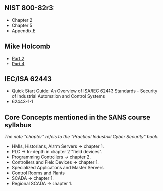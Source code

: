 ## NIST 800-82r3:
- Chapter 2
- Chapter 5
- Appendix.E 

## Mike Holcomb 
- [Part 2](https://www.youtube.com/watch?v=Ue8JjQigv-4&list=PLOSJSv0hbPZAlINIh1HcB0L8AZcSPc80g&index=3)
- [Part 4](https://www.youtube.com/watch?v=kbiMb_Kgqjs&list=PLOSJSv0hbPZAlINIh1HcB0L8AZcSPc80g&index=5) 

## IEC/ISA 62443
- Quick Start Guide: An Overview of ISA/IEC 62443 Standards - Security of Industrial Automation and Control Systems
- 62443-1-1

## Core Concepts mentioned in the SANS course syllabus
_The note "chapter" refers to the "Practical Industrial Cyber Security" book._
- HMIs, Historians, Alarm Servers -> chapter 1. 
- PLC -> In-depth in chapter 2 "field devices".
- Programming Controllers -> chapter 2.
- Controllers and Field Devices -> chapter 1. 
- Specialized Applications and Master Servers 
- Control Rooms and Plants 
- SCADA -> chapter 1.
- Regional SCADA -> chapter 1.
